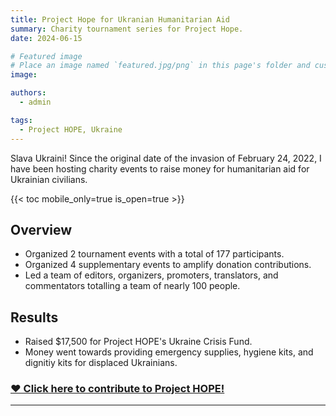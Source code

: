 ```yaml
---
title: Project Hope for Ukranian Humanitarian Aid
summary: Charity tournament series for Project Hope.
date: 2024-06-15

# Featured image
# Place an image named `featured.jpg/png` in this page's folder and customize its options here.
image:

authors:
  - admin

tags:
  - Project HOPE, Ukraine
---
```


Slava Ukraini! Since the original date of the invasion of February 24, 2022, I have been hosting charity events to raise money for humanitarian aid for Ukrainian civilians.

{{< toc mobile_only=true is_open=true >}}

## Overview

- Organized 2 tournament events with a total of 177 participants.
- Organized 4 supplementary events to amplify donation contributions.
- Led a team of editors, organizers, promoters, translators, and commentators totalling a team of nearly 100 people.

## Results

- Raised $17,500 for Project HOPE's Ukraine Crisis Fund.
- Money went towards providing emergency supplies, hygiene kits, and dignitiy kits for displaced Ukrainians.

### [❤️ Click here to contribute to Project HOPE!](https://secure.projecthope.org/site/SPageNavigator/2024_Multistep_Main.html?autologin=true&mfc_pref=T&frequency=monthly&amount=50&_gl=1*3s9qn*_ga*ODI2NTgwODIyLjE3MjgyNjEyNDE.*_ga_8NFJETDX8H*MTcyODI2MTI0MS4xLjEuMTcyODI2MTI1OS40Mi4wLjA.)
---
